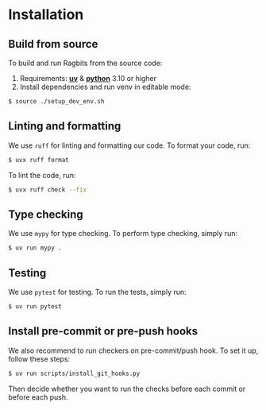 # Installation

## Build from source

To build and run Ragbits from the source code:

1. Requirements: [**uv**](https://docs.astral.sh/uv/getting-started/installation/) & [**python**](https://docs.astral.sh/uv/guides/install-python/) 3.10 or higher
2. Install dependencies and run venv in editable mode:

```bash
$ source ./setup_dev_env.sh
```

## Linting and formatting
We use `ruff` for linting and formatting our code. To format your code, run:

```bash
$ uvx ruff format
```

To lint the code, run:
```bash
$ uvx ruff check --fix
```

## Type checking
We use `mypy` for type checking. To perform type checking, simply run:

```bash
$ uv run mypy .
```

## Testing
We use `pytest` for testing. To run the tests, simply run:

```bash
$ uv run pytest
```


## Install pre-commit or pre-push hooks

We also recommend to run checkers on pre-commit/push hook. To set it up, follow these steps:

```bash
$ uv run scripts/install_git_hooks.py
```

Then decide whether you want to run the checks before each commit or before each push.
